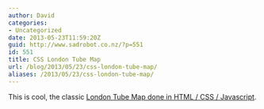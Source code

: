 ```yaml
---
author: David
categories:
- Uncategorized
date: 2013-05-23T11:59:20Z
guid: http://www.sadrobot.co.nz/?p=551
id: 551
title: CSS London Tube Map
url: /blog/2013/05/23/css-london-tube-map/
aliases: /2013/05/23/css-london-tube-map/
---
```


This is cool, the classic <a href="http://www.csstubemap.co.uk/index.html" target="_blank">London Tube Map done in HTML / CSS / Javascript</a>.